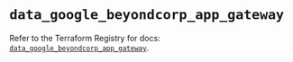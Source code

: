 # `data_google_beyondcorp_app_gateway`

Refer to the Terraform Registry for docs: [`data_google_beyondcorp_app_gateway`](https://registry.terraform.io/providers/hashicorp/google-beta/6.38.0/docs/data-sources/google_beyondcorp_app_gateway).

